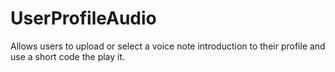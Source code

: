 # UserProfileAudio
 Allows users to upload or select a voice note introduction to their profile and use a short code the play it.
